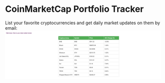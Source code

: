 # CoinMarketCap Portfolio Tracker

List your favorite cryptocurrencies and get daily market updates on them by email:
![screenshot](doc/email_report.png)

